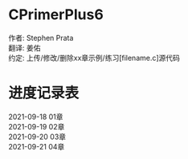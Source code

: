 # CPrimerPlus6  
作者: Stephen Prata  
翻译: 姜佑  
约定: 上传/修改/删除xx章示例/练习[filename.c]源代码  
  
# 进度记录表  
2021-09-18  01章  
2021-09-19  02章  
2021-09-20  03章  
2021-09-21  04章  



